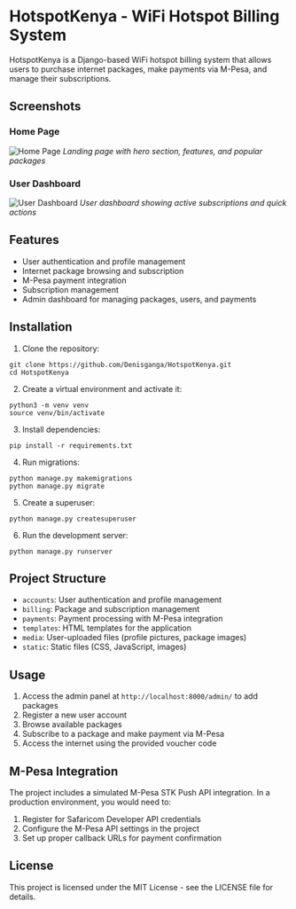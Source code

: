 # HotspotKenya - WiFi Hotspot Billing System

HotspotKenya is a Django-based WiFi hotspot billing system that allows users to purchase internet packages, make payments via M-Pesa, and manage their subscriptions.

## Screenshots

### Home Page
![Home Page](https://github.com/Denisganga/HotspotKenya/raw/main/iugt.png)
*Landing page with hero section, features, and popular packages*

### User Dashboard
![User Dashboard](https://github.com/Denisganga/HotspotKenya/raw/main/image.png)
*User dashboard showing active subscriptions and quick actions*

## Features

- User authentication and profile management
- Internet package browsing and subscription
- M-Pesa payment integration
- Subscription management
- Admin dashboard for managing packages, users, and payments

## Installation

1. Clone the repository:
```
git clone https://github.com/Denisganga/HotspotKenya.git
cd HotspotKenya
```

2. Create a virtual environment and activate it:
```
python3 -m venv venv
source venv/bin/activate
```

3. Install dependencies:
```
pip install -r requirements.txt
```

4. Run migrations:
```
python manage.py makemigrations
python manage.py migrate
```

5. Create a superuser:
```
python manage.py createsuperuser
```

6. Run the development server:
```
python manage.py runserver
```

## Project Structure

- `accounts`: User authentication and profile management
- `billing`: Package and subscription management
- `payments`: Payment processing with M-Pesa integration
- `templates`: HTML templates for the application
- `media`: User-uploaded files (profile pictures, package images)
- `static`: Static files (CSS, JavaScript, images)

## Usage

1. Access the admin panel at `http://localhost:8000/admin/` to add packages
2. Register a new user account
3. Browse available packages
4. Subscribe to a package and make payment via M-Pesa
5. Access the internet using the provided voucher code

## M-Pesa Integration

The project includes a simulated M-Pesa STK Push API integration. In a production environment, you would need to:

1. Register for Safaricom Developer API credentials
2. Configure the M-Pesa API settings in the project
3. Set up proper callback URLs for payment confirmation

## License

This project is licensed under the MIT License - see the LICENSE file for details.

